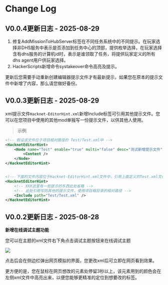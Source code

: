 # Change Log

## V0.0.4更新日志 - 2025-08-29

1. 修复AddMissionToHubServer标签在不同任务系统中的不同提示。在玩家选择非DHS服务中表示是否添加到任务中心的顶部，提供枚举选择，在玩家选择含有dhs服务的计算机id时，表示是谁领取了任务，将提供玩家定义的所有dhs agent用户供玩家选择。
2. HackerScripts新增命令systakeover命令高亮及提示。

更新后您需要手动重新创建编辑器提示文件才有最新提示，如果您在原本的提示文件中新增了内容，那么请您做好备份。



## V0.0.3更新日志 - 2025-08-29

xml提示文件`Hacknet-EditorHint.xml`新增Include标签可引用其他提示文件。您可以在您项目中使用的其他mod单独写一份提示文件，以供其他人使用。

> 示例

```xml
<!-- 假设该文件位于项目相对路径的 Test/Test.xml中 -->
<HacknetEditorHint>
    <Node name="Test" enable="true" multi="false" desc="测试新增提示文件">
        <Content />
    </Node>
</HacknetEditorHint>


<!-- 下面的文件内容位于Hacknet-EditorHint.xml文件中，引用上面定义的Test.xml文件即可 -->
<HacknetEditorHint>
    <!-- XXX这里有一些提示的东西此处省略 -->
    <!-- 此处引用写的其他的提示文件，使用项目根目录的相对路径 -->
	<Include path="Test/Test.xml" />
</HacknetEditorHint>
```





## V0.0.2更新日志 - 2025-08-28

**新增在线调试主题功能**

您可以在主题的xml文件右下角点击调试主题按钮来在线调试主题

![](F:\NodeJs\hacknetextensionhelper\imgs\img10.jpg)

点击后会在侧边栏弹出网页模拟的界面，您更改xml后可立即在网页看到效果。

更方便的是，您在鼠标在网页想改的元素处停留3秒以上，该元素用到的颜色会在左侧xml文件中高亮出来，以便您能够更精准的定位到想要改的标签。